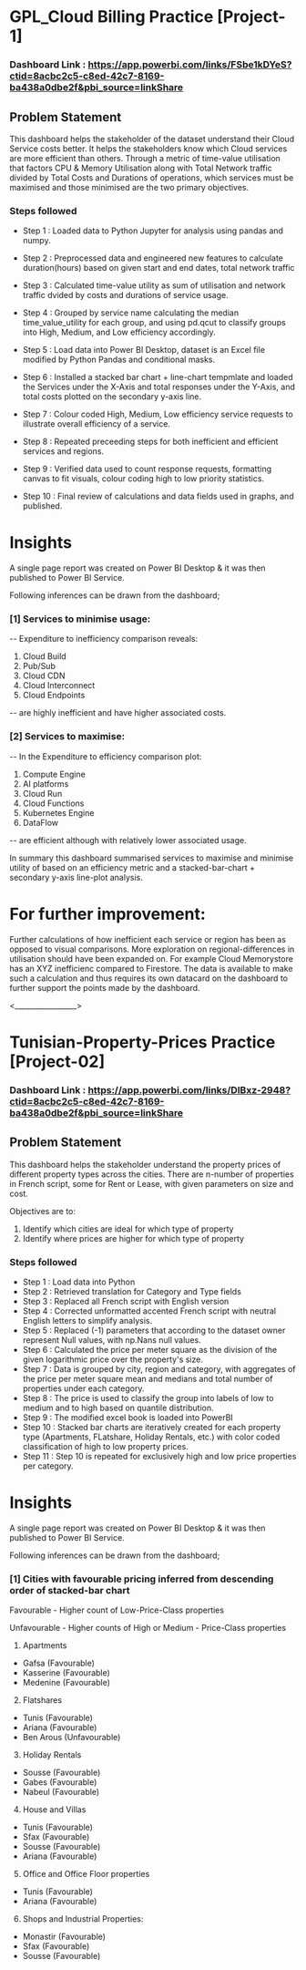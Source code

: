# GPL_Cloud Billing Practice [Project-1]

### Dashboard Link : https://app.powerbi.com/links/FSbe1kDYeS?ctid=8acbc2c5-c8ed-42c7-8169-ba438a0dbe2f&pbi_source=linkShare

## Problem Statement

This dashboard helps the stakeholder of the dataset understand their Cloud Service costs better. It helps the stakeholders know which Cloud services are more efficient than others. Through a metric of time-value utilisation that factors CPU & Memory Utilisation along with Total Network traffic divided by Total Costs and Durations of operations, which services must be maximised and those minimised are the two primary objectives.


### Steps followed 

- Step 1 : Loaded data to Python Jupyter for analysis using pandas and numpy.

- Step 2 : Preprocessed data and engineered new features to calculate duration(hours) based on given start and end dates, total network traffic

- Step 3 : Calculated time-value utility as sum of utilisation and network traffic dvided by costs and durations of service usage.

- Step 4 : Grouped by service name calculating the median time_value_utility for each group, and using pd.qcut to classify groups into High, Medium, and Low efficiency accordingly.

- Step 5 : Load data into Power BI Desktop, dataset is an Excel file modified by Python Pandas and conditional masks. 

- Step 6 : Installed a stacked bar chart + line-chart tempmlate and loaded the Services under the X-Axis and total responses under the Y-Axis, and total costs plotted on the secondary y-axis line. 

- Step 7 : Colour coded High, Medium, Low efficiency service requests to illustrate overall efficiency of a service.

- Step 8 : Repeated preceeding steps for both inefficient and efficient services and regions.

- Step 9 : Verified data used to count response requests, formatting canvas to fit visuals, colour coding high to low priority statistics.

- Step 10 : Final review of calculations and data fields used in graphs, and published.


# Insights

A single page report was created on Power BI Desktop & it was then published to Power BI Service.

Following inferences can be drawn from the dashboard;

### [1] Services to minimise usage:
-- Expenditure to inefficiency comparison reveals: 
1. Cloud Build
2. Pub/Sub
3. Cloud CDN
4. Cloud Interconnect
5. Cloud Endpoints

-- are highly inefficient and have higher associated costs.

### [2] Services to maximise:
-- In the Expenditure to efficiency comparison plot:
1. Compute Engine
2. AI platforms
3. Cloud Run
4. Cloud Functions
5. Kubernetes Engine
6. DataFlow

-- are efficient although with relatively lower associated usage.

In summary this dashboard summarised services to maximise and minimise utility of based on an efficiency metric and a stacked-bar-chart + secondary y-axis line-plot analysis.

# For further improvement:
Further calculations of how inefficient each service or region has been as opposed to visual comparisons. More exploration on regional-differences in utilisation should have been expanded on. For example Cloud Memorystore has an XYZ inefficienc compared to Firestore. The data is available to make such a calculation and thus requires its own datacard on the dashboard to further support the points made by the dashboard.







<_________________>


# Tunisian-Property-Prices Practice [Project-02]

### Dashboard Link : https://app.powerbi.com/links/DlBxz-2948?ctid=8acbc2c5-c8ed-42c7-8169-ba438a0dbe2f&pbi_source=linkShare

## Problem Statement

This dashboard helps the stakeholder understand the property prices of different property types across the cities. There are n-number of properties in French script, some for Rent or Lease, with given parameters on size and cost.

Objectives are to:
1. Identify which cities are ideal for which type of property
2. Identify where prices are higher for which type of property


### Steps followed 

- Step 1 : Load data into Python
- Step 2 : Retrieved translation for Category and Type fields
- Step 3 : Replaced all French script with English version
- Step 4 : Corrected unformatted accented French script with neutral English letters to simplify analysis.
- Step 5 : Replaced (-1) parameters that according to the dataset owner represent Null values, with np.Nans null values.
- Step 6 : Calculated the price per meter square as the division of the given logarithmic price over the property's size.
- Step 7 : Data is grouped by city, region and category, with aggregates of the price per meter square mean and medians and total number of properties under each category.
- Step 8 : The price is used to classify the group into labels of low to medium and to high based on quantile distribution.
- Step 9 : The modified excel book is loaded into PowerBI
- Step 10 : Stacked bar charts are iteratively created for each property type (Apartments, FLatshare, Holiday Rentals, etc.) with color coded classification of high to low property prices.
- Step 11 : Step 10 is repeated for exclusively high and low price properties per category.

# Insights

A single page report was created on Power BI Desktop & it was then published to Power BI Service.

Following inferences can be drawn from the dashboard;

### [1] Cities with favourable pricing inferred from descending order of stacked-bar chart

Favourable - Higher count of Low-Price-Class properties

Unfavourable - Higher counts of High or Medium - Price-Class properties

1. Apartments
* Gafsa (Favourable)
* Kasserine (Favourable)
* Medenine (Favourable)

2. Flatshares
* Tunis (Favourable)
* Ariana (Favourable)
* Ben Arous (Unfavourable)

3. Holiday Rentals
* Sousse (Favourable)
* Gabes (Favourable)
* Nabeul (Favourable)

4. House and Villas
* Tunis (Favourable)
* Sfax (Favourable)
* Sousse (Favourable)
* Ariana (Favourable)

5. Office and Office Floor properties
* Tunis (Favourable)
* Ariana (Favourable)

6. Shops and Industrial Properties:
* Monastir (Favourable)
* Sfax (Favourable)
* Sousse (Favourable)
